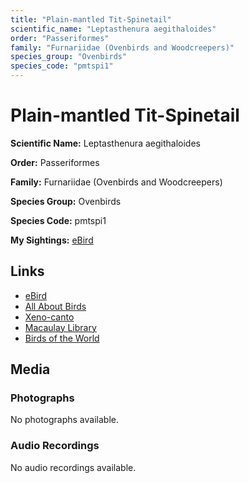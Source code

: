 ```yaml
---
title: "Plain-mantled Tit-Spinetail"
scientific_name: "Leptasthenura aegithaloides"
order: "Passeriformes"
family: "Furnariidae (Ovenbirds and Woodcreepers)"
species_group: "Ovenbirds"
species_code: "pmtspi1"
---
```


# Plain-mantled Tit-Spinetail

**Scientific Name:** Leptasthenura aegithaloides

**Order:** Passeriformes

**Family:** Furnariidae (Ovenbirds and Woodcreepers)

**Species Group:** Ovenbirds

**Species Code:** pmtspi1

**My Sightings:** [eBird](https://ebird.org/lifelist?r=world&time=life&spp=pmtspi1)

## Links
* [eBird](https://ebird.org/species/pmtspi1) 
* [All About Birds](https://www.allaboutbirds.org/guide/pmtspi1) 
* [Xeno-canto](https://www.xeno-canto.org/species/leptasthenura-aegithaloides) 
* [Macaulay Library](https://search.macaulaylibrary.org/catalog?taxonCode=pmtspi1&sort=rating_rank_desc)
* [Birds of the World](https://birdsoftheworld.org/bow/species/pmtspi1)

## Media
### Photographs
No photographs available.

### Audio Recordings
No audio recordings available.
